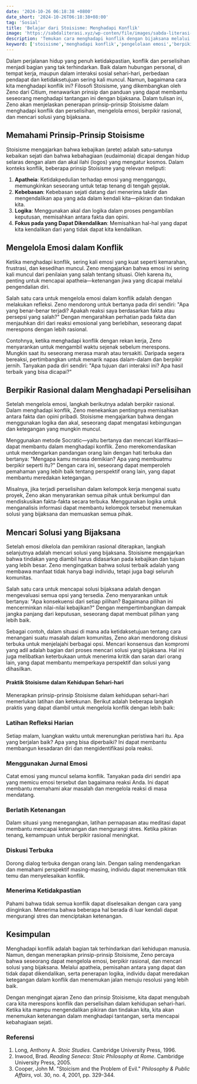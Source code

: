 ```yaml
---
date: '2024-10-26 06:18:38 +0800'
date_short: '2024-10-26T06:18:38+08:00'
tag: 'Sosial'
title: 'Belajar dari Stoisisme: Menghadapi Konflik'
image: 'https://sabdaliterasi.xyz/wp-conten/file/images/sabda-literasi-belajar-dari-stoisisme-menghadapi-konflik.jpg'
description: 'Temukan cara menghadapi konflik dengan bijaksana melalui prinsip Stoisisme, termasuk pengelolaan emosi, berpikir rasional, dan mencari solusi yang tepat.'
keyword: ['stoisisme','menghadapi konflik','pengelolaan emosi','berpikir rasional','solusi bijaksana','kebajikan','eudaimonia','apatheia','pengendalian diri','filosofi zeno','ketenangan jiwa','resolusi konflik','hubungan sosial','komunikasi efektif','mindfulness','refleksi harian','ketidakpastian','nilai kebajikan','dialog terbuka','keterbukaan dalam konflik.']
---
```

<p>Dalam perjalanan hidup yang penuh ketidakpastian, konflik dan perselisihan menjadi bagian yang tak terhindarkan. Baik dalam hubungan personal, di tempat kerja, maupun dalam interaksi sosial sehari-hari, perbedaan pendapat dan ketidaksetujuan sering kali muncul. Namun, bagaimana cara kita menghadapi konflik ini? Filosofi Stoisisme, yang dikembangkan oleh Zeno dari Citium, menawarkan prinsip dan panduan yang dapat membantu seseorang menghadapi tantangan ini dengan bijaksana. Dalam tulisan ini, Zeno akan menjelaskan penerapan prinsip-prinsip Stoisisme dalam menghadapi konflik dan perselisihan, mengelola emosi, berpikir rasional, dan mencari solusi yang bijaksana.</p><h2>Memahami Prinsip-Prinsip Stoisisme</h2><p>Stoisisme mengajarkan bahwa kebajikan (arete) adalah satu-satunya kebaikan sejati dan bahwa kebahagiaan (eudaimonia) dicapai dengan hidup selaras dengan alam dan akal ilahi (logos) yang mengatur kosmos. Dalam konteks konflik, beberapa prinsip Stoisisme yang relevan meliputi:</p><ol><li><strong>Apatheia</strong>: Ketidakpedulian terhadap emosi yang mengganggu, memungkinkan seseorang untuk tetap tenang di tengah gejolak.</li><li><strong>Kebebasan</strong>: Kebebasan sejati datang dari menerima takdir dan mengendalikan apa yang ada dalam kendali kita—pikiran dan tindakan kita.</li><li><strong>Logika</strong>: Menggunakan akal dan logika dalam proses pengambilan keputusan, memisahkan antara fakta dan opini.</li><li><strong>Fokus pada yang Dapat Dikendalikan</strong>: Memisahkan hal-hal yang dapat kita kendalikan dari yang tidak dapat kita kendalikan.</li></ol><h2>Mengelola Emosi dalam Konflik</h2><p>Ketika menghadapi konflik, sering kali emosi yang kuat seperti kemarahan, frustrasi, dan kesedihan muncul. Zeno mengajarkan bahwa emosi ini sering kali muncul dari penilaian yang salah tentang situasi. Oleh karena itu, penting untuk mencapai apatheia—ketenangan jiwa yang dicapai melalui pengendalian diri.</p><p>Salah satu cara untuk mengelola emosi dalam konflik adalah dengan melakukan refleksi. Zeno mendorong untuk bertanya pada diri sendiri: "Apa yang benar-benar terjadi? Apakah reaksi saya berdasarkan fakta atau persepsi yang salah?" Dengan mengarahkan perhatian pada fakta dan menjauhkan diri dari reaksi emosional yang berlebihan, seseorang dapat merespons dengan lebih rasional.</p><p>Contohnya, ketika menghadapi konflik dengan rekan kerja, Zeno menyarankan untuk mengambil waktu sejenak sebelum merespons. Mungkin saat itu seseorang merasa marah atau tersakiti. Daripada segera bereaksi, pertimbangkan untuk menarik napas dalam-dalam dan berpikir jernih. Tanyakan pada diri sendiri: "Apa tujuan dari interaksi ini? Apa hasil terbaik yang bisa dicapai?"</p><h2>Berpikir Rasional dalam Menghadapi Perselisihan</h2><p>Setelah mengelola emosi, langkah berikutnya adalah berpikir rasional. Dalam menghadapi konflik, Zeno menekankan pentingnya memisahkan antara fakta dan opini pribadi. Stoisisme mengajarkan bahwa dengan menggunakan logika dan akal, seseorang dapat mengatasi kebingungan dan ketegangan yang mungkin muncul.</p><p>Menggunakan metode Socratic—yaitu bertanya dan mencari klarifikasi—dapat membantu dalam menghadapi konflik. Zeno merekomendasikan untuk mendengarkan pandangan orang lain dengan hati terbuka dan bertanya: "Mengapa kamu merasa demikian? Apa yang membuatmu berpikir seperti itu?" Dengan cara ini, seseorang dapat memperoleh pemahaman yang lebih baik tentang perspektif orang lain, yang dapat membantu meredakan ketegangan.</p><p>Misalnya, jika terjadi perselisihan dalam kelompok kerja mengenai suatu proyek, Zeno akan menyarankan semua pihak untuk berkumpul dan mendiskusikan fakta-fakta secara terbuka. Menggunakan logika untuk menganalisis informasi dapat membantu kelompok tersebut menemukan solusi yang bijaksana dan memuaskan semua pihak.</p><h2>Mencari Solusi yang Bijaksana</h2><p>Setelah emosi dikelola dan pemikiran rasional diterapkan, langkah selanjutnya adalah mencari solusi yang bijaksana. Stoisisme mengajarkan bahwa tindakan yang diambil harus didasarkan pada kebajikan dan tujuan yang lebih besar. Zeno mengingatkan bahwa solusi terbaik adalah yang membawa manfaat tidak hanya bagi individu, tetapi juga bagi seluruh komunitas.</p><p>Salah satu cara untuk mencapai solusi bijaksana adalah dengan mengevaluasi semua opsi yang tersedia. Zeno menyarankan untuk bertanya: "Apa konsekuensi dari setiap pilihan? Bagaimana pilihan ini mencerminkan nilai-nilai kebajikan?" Dengan mempertimbangkan dampak jangka panjang dari keputusan, seseorang dapat membuat pilihan yang lebih baik.</p><p>Sebagai contoh, dalam situasi di mana ada ketidaksetujuan tentang cara menangani suatu masalah dalam komunitas, Zeno akan mendorong diskusi terbuka untuk menjelajahi berbagai opsi. Mencari konsensus dan kompromi yang adil adalah bagian dari proses mencari solusi yang bijaksana. Hal ini juga melibatkan keterbukaan untuk menerima kritik dan saran dari orang lain, yang dapat membantu memperkaya perspektif dan solusi yang dihasilkan.</p><h4>Praktik Stoisisme dalam Kehidupan Sehari-hari</h4><p>Menerapkan prinsip-prinsip Stoisisme dalam kehidupan sehari-hari memerlukan latihan dan ketekunan. Berikut adalah beberapa langkah praktis yang dapat diambil untuk mengelola konflik dengan lebih baik:</p><h3><strong>Latihan Refleksi Harian</strong></h3><p>Setiap malam, luangkan waktu untuk merenungkan peristiwa hari itu. Apa yang berjalan baik? Apa yang bisa diperbaiki? Ini dapat membantu membangun kesadaran diri dan mengidentifikasi pola reaksi.</p><h3><strong>Menggunakan Jurnal Emosi</strong></h3><p>Catat emosi yang muncul selama konflik. Tanyakan pada diri sendiri apa yang memicu emosi tersebut dan bagaimana reaksi Anda. Ini dapat membantu memahami akar masalah dan mengelola reaksi di masa mendatang.</p><h3><strong>Berlatih Ketenangan</strong></h3><p> Dalam situasi yang menegangkan, latihan pernapasan atau meditasi dapat membantu mencapai ketenangan dan mengurangi stres. Ketika pikiran tenang, kemampuan untuk berpikir rasional meningkat.</p><h3><strong>Diskusi Terbuka</strong></h3><p>Dorong dialog terbuka dengan orang lain. Dengan saling mendengarkan dan memahami perspektif masing-masing, individu dapat menemukan titik temu dan menyelesaikan konflik.</p><h3><strong>Menerima Ketidakpastian</strong></h3><p>Pahami bahwa tidak semua konflik dapat diselesaikan dengan cara yang diinginkan. Menerima bahwa beberapa hal berada di luar kendali dapat mengurangi stres dan menciptakan ketenangan.</p><h2>Kesimpulan</h2><p>Menghadapi konflik adalah bagian tak terhindarkan dari kehidupan manusia. Namun, dengan menerapkan prinsip-prinsip Stoisisme, Zeno percaya bahwa seseorang dapat mengelola emosi, berpikir rasional, dan mencari solusi yang bijaksana. Melalui apatheia, pemisahan antara yang dapat dan tidak dapat dikendalikan, serta penerapan logika, individu dapat meredakan ketegangan dalam konflik dan menemukan jalan menuju resolusi yang lebih baik.</p><p>Dengan mengingat ajaran Zeno dan prinsip Stoisisme, kita dapat mengubah cara kita merespons konflik dan perselisihan dalam kehidupan sehari-hari. Ketika kita mampu mengendalikan pikiran dan tindakan kita, kita akan menemukan ketenangan dalam menghadapi tantangan, serta mencapai kebahagiaan sejati.</p><h3>Referensi</h3><ol><li>Long, Anthony A. <em>Stoic Studies</em>. Cambridge University Press, 1996.</li><li>Inwood, Brad. <em>Reading Seneca: Stoic Philosophy at Rome</em>. Cambridge University Press, 2005.</li><li>Cooper, John M. "Stoicism and the Problem of Evil." <em>Philosophy &amp; Public Affairs</em>, vol. 30, no. 4, 2001, pp. 329-344.</li></ol>
